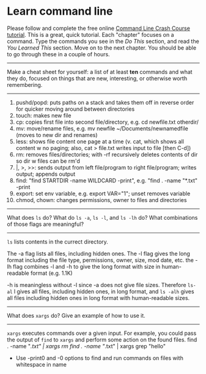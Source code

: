 # Learn command line

Please follow and complete the free online [Command Line Crash Course
tutorial](http://cli.learncodethehardway.org/book/). This is a great,
quick tutorial. Each "chapter" focuses on a command. Type the commands
you see in the _Do This_ section, and read the _You Learned This_
section. Move on to the next chapter. You should be able to go through
these in a couple of hours.


---

Make a cheat sheet for yourself: a list of at least **ten** commands and what they do, focused on things that are new, interesting, or otherwise worth remembering.

---

1. pushd/popd: puts paths on a stack and takes them off in reverse order for quicker moving around between directories
2. touch: makes new file
3. cp: copies first file into second file/directory, e.g. cd newfile.txt otherdir/
4. mv: move/rename files, e.g. mv newfile ~/Documents/newnamedfile (moves to new dir and renames)
5. less: shows file content one page at a time (v. cat, which shows all content w no paging; also, cat > file.txt writes input to file [then C-d])
6. rm: removes files/directories; with -rf recursively deletes contents of dir so dir w files can be rm'd
7. |, >, >>: sends output from left file/program to right file/program; writes output; appends output
8. find: "find STARTDIR -name WILDCARD -print", e.g. "find . -name "*.txt" -print
9. export: set env variable, e.g. export VAR="1"; unset removes variable
10. chmod, chown: changes permissions, owner to files and directories

---

What does `ls` do? What do `ls -a`, `ls -l`, and `ls -lh` do? What combinations of those flags are meaningful?

---

`ls` lists contents in the currect directory. 

The -a flag lists all files, including hidden ones.
The -l flag gives the long format including the file type, permissions, owner, size, mod date, etc.
the -lh flag combines -l and -h to give the long format with size in human-readable format (e.g. 1.1K)

-h is meaningless without -l since -a does not give file sizes. Therefore `ls-al` l gives all files, including hidden ones, in long format, and `ls -alh` gives all files including hidden ones in long format with human-readable sizes.

---

What does `xargs` do? Give an example of how to use it.

---

`xargs` executes commands over a given input. For example, you could pass the output of `find` to `xargs` and perform some action on the found files.
    find . -name "*.txt" | xargs rm 
    find . -name "*.txt" | xargs grep "hello"
* Use -print0 and -0 options to find and run commands on files with whitespace in name
